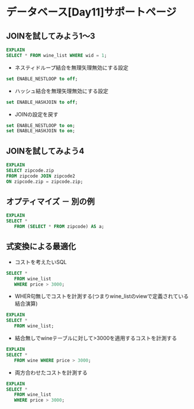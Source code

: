 # データベース[Day11]サポートページ

## JOINを試してみよう1～3

```SQL
EXPLAIN
SELECT * FROM wine_list WHERE wid = 1;
```

* ネスティドループ結合を無理矢理無効にする設定

```SQL
set ENABLE_NESTLOOP to off;
```

* ハッシュ結合を無理矢理無効にする設定

```SQL
set ENABLE_HASHJOIN to off;
```

* JOINの設定を戻す

```SQL
set ENABLE_NESTLOOP to on;
set ENABLE_HASHJOIN to on;
```

## JOINを試してみよう4


```SQL
EXPLAIN
SELECT zipcode.zip 
FROM zipcode JOIN zipcode2 
ON zipcode.zip = zipcode.zip;
```

## オプティマイズ － 別の例

```SQL
EXPLAIN
SELECT * 
   FROM (SELECT * FROM zipcode) AS a;
```

## 式変換による最適化

* コストを考えたいSQL

```SQL
SELECT * 
   FROM wine_list
   WHERE price > 3000;
```

* WHER句無しでコストを計測する(つまりwine_listのviewで定義されている結合演算)

```SQL
EXPLAIN
SELECT * 
   FROM wine_list;
```

* 結合無しでwineテーブルに対して>3000を適用するコストを計測する

```SQL
EXPLAIN
SELECT * 
   FROM wine WHERE price > 3000;
```

* 両方合わせたコストを計測する

```SQL
EXPLAIN
SELECT * 
   FROM wine_list
   WHERE price > 3000;
```
